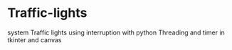 # Traffic-lights
system Traffic lights using interruption with python Threading and timer in tkinter and canvas
